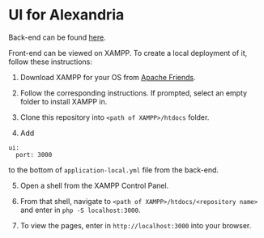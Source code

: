 # UI for Alexandria
Back-end can be found [here](https://github.com/anirban-a/alexandria).

Front-end can be viewed on XAMPP. To create a local deployment of it, follow these instructions:

1. Download XAMPP for your OS from [Apache Friends](https://www.apachefriends.org/index.html).

2. Follow the corresponding instructions. If prompted, select an empty folder to install XAMPP in.

3. Clone this repository into `<path of XAMPP>/htdocs` folder.

4. Add
```
ui:
  port: 3000
```
to the bottom of `application-local.yml` file from the back-end.

5. Open a shell from the XAMPP Control Panel. 

6. From that shell, navigate to `<path of XAMPP>/htdocs/<repository name>` and enter in `php -S localhost:3000`.

7. To view the pages, enter in `http://localhost:3000` into your browser.